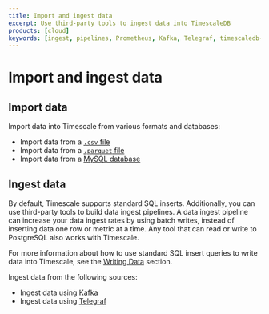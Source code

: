 ```yaml
---
title: Import and ingest data
excerpt: Use third-party tools to ingest data into TimescaleDB
products: [cloud]
keywords: [ingest, pipelines, Prometheus, Kafka, Telegraf, timescaledb-parallel-copy, csv]
---
```


# Import and ingest data



## Import data

Import data into Timescale from various formats and databases:
*   Import data from a [`.csv` file][import-csv]
*   Import data from a [`.parquet` file][import-parquet]
*   Import data from a [MySQL database][import-mysql]

## Ingest data

By default, Timescale supports standard SQL inserts. Additionally, you can use
third-party tools to build data ingest pipelines. A data ingest pipeline can
increase your data ingest rates by using batch writes, instead of inserting data
one row or metric at a time. Any tool that can read or write to PostgreSQL also
works with Timescale.

For more information about how to use standard SQL insert queries to write data
into Timescale, see the [Writing Data][writing-data] section.

Ingest data from the following sources:
*   Ingest data using [Kafka][ingest-kafka]
*   Ingest data using [Telegraf][ingest-telegraf]

[ingest-kafka]: /use-timescale/:currentVersion:/ingest-data/ingest-kafka/
[ingest-telegraf]: /use-timescale/:currentVersion:/ingest-data/telegraf/
[writing-data]: /use-timescale/:currentVersion:/write-data/
[import-csv]: /use-timescale/:currentVersion:/ingest-data/import-csv/
[import-mysql]: /use-timescale/:currentVersion:/ingest-data/import-mysql/
[import-parquet]: /use-timescale/:currentVersion:/ingest-data/import-parquet/
